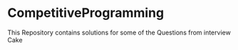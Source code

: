 # CompetitiveProgramming

This Repository contains solutions for some of the Questions from interview Cake

